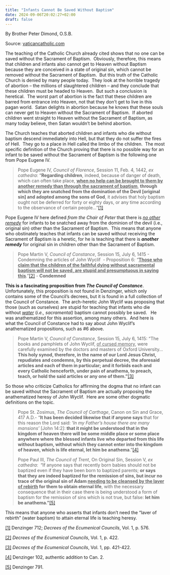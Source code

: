 ```yaml
---
title: "Infants Cannot Be Saved Without Baptism"
date: 2024-09-06T20:02:27+02:00
draft: false
---
```



By Brother Peter Dimond, O.S.B.

Source: [vaticancatholic.com](https://vaticancatholic.com/infant-aborted-baptism)


<p>The teaching of the Catholic Church already cited shows that no one can be saved without the Sacrament of Baptism.  Obviously, therefore, this means that children and infants also cannot get to Heaven without Baptism because they are conceived in a state of original sin, which cannot be removed without the Sacrament of Baptism.  But this truth of the Catholic Church is denied by many people today.  They look at the horrible tragedy of abortion – the millions of slaughtered children – and they conclude that these children must be headed to Heaven.  But such a conclusion is heretical.  The worst part of abortion is the fact that these children are barred from entrance into Heaven, not that they don’t get to live in this pagan world.  Satan delights in abortion because he knows that these souls can never get to Heaven without the Sacrament of Baptism.  If aborted children went straight to Heaven without the Sacrament of Baptism, as many today believe, then Satan wouldn’t be behind abortion.</p>
<p>The Church teaches that aborted children and infants who die without baptism descend immediately into Hell, but that they do not suffer the fires of Hell.  They go to a place in Hell called the limbo of the children.  The most specific definition of the Church proving that there is no possible way for an infant to be saved without the Sacrament of Baptism is the following one from Pope Eugene IV.</p>
<blockquote>
<p>Pope Eugene IV, <em>Council of Florence</em>, Session 11, Feb. 4, 1442, <em>ex cathedra</em>: “<strong>Regarding children</strong>, indeed, because of danger of death, which can often take place, <strong><u>when no help can be brought to them by another remedy than through the sacrament of baptism</u></strong>, <strong>through which they are snatched from the domination of the Devil [original sin] and adopted among the sons of God</strong>, it advises that holy baptism ought not be deferred for forty or eighty days, or any time according to the observance of certain people…”<a href="#_edn1" name="_ednref1">[1]</a></p>
</blockquote>
<p>Pope Eugene IV here defined <em>from the Chair of Peter</em> that there is <em><u>no other remedy</u></em> for infants to be snatched away from the dominion of the devil (i.e., original sin) other than the Sacrament of Baptism.  This means that anyone who obstinately teaches that infants can be saved without receiving the Sacrament of Baptism is a heretic, for he is teaching that there is <strong><em>another remedy</em></strong> for original sin in children other than the Sacrament of Baptism.</p>
<blockquote>
<p>Pope Martin V, <em>Council of Constance</em>, Session 15, July 6, 1415 - Condemning the articles of John Wyclif  - Proposition 6<em>: “</em><strong><u>Those who claim that the children of the faithful dying without sacramental baptism will not be saved, are stupid and presumptuous in saying this</u></strong>.”<a href="#_edn2" name="_ednref2">[2]</a> - <strong>Condemned</strong></p>
</blockquote>
<p><strong>This is a fascinating proposition from <em>The</em> <em>Council of Constance</em></strong>.  Unfortunately, this proposition is not found in Denzinger, which only contains some of the Council’s decrees, but it is found in a full collection of the Council of Constance.  The arch-heretic John Wyclif was proposing that those (such as ourselves) are stupid for teaching that infants who die without <em><u>water</u></em> (<em>i.e., sacramental)</em> baptism cannot possibly be saved.   He was anathematized for this assertion, among many others.  And here is what the Council of Constance had to say about John Wyclif’s anathematized propositions, such as #6 above.</p>
<blockquote>
<p>Pope Martin V, <em>Council of Constance</em>, Session 15, July 6, 1415: “The books and pamphlets of John Wyclif, <u>of cursed memory</u>, were carefully examined by the doctors and masters of Oxford University… <strong>This holy synod, therefore, in the name of our Lord Jesus Christ, repudiates and condemns, by this perpetual decree, the aforesaid articles and each of them in particular; and it forbids each and every Catholic henceforth, under pain of anathema, to preach, teach, or hold the said articles or any one of them.”</strong><a href="#_edn3" name="_ednref3">[3]</a></p>
</blockquote>
<p>So those who criticize Catholics for affirming the dogma that no infant can be saved without the Sacrament of Baptism are actually proposing the anathematized heresy of John Wyclif.  Here are some other dogmatic definitions on the topic.</p>
<blockquote>
<p>Pope St. Zosimus, <em>The Council of Carthage</em>, Canon on Sin and Grace, 417 A.D.- “<strong>It has been decided likewise that if anyone says </strong>that for this reason the Lord said: ‘<em>In my Father’s house there are many mansions’ </em>[John 14:2]:<strong> that it might be understood that in the kingdom of heaven there will be some middle place or some place anywhere where the blessed infants live who departed from this life without baptism, without which they cannot enter into the kingdom of heaven, which is life eternal, let him be anathema</strong>.”<a href="#_edn4" name="_ednref4">[4]</a></p>
<p>Pope Paul III, <em>The Council of Trent</em>, On Original Sin, Session V, <em>ex cathedra</em>:  “If anyone says that recently born babies should not be baptized even if they have been born to baptized parents; <strong>or says that they are indeed baptized for the remission of sins, but incur no trace of the original sin of Adam <u>needing to be cleansed by the laver of rebirth</u> for them to obtain eternal life</strong>, with the necessary consequence that in their case there is being understood a form of baptism for the remission of sins which is not true, but false: <strong>let him be anathema.”</strong><a href="#_edn5" name="_ednref5">[5]</a></p>
</blockquote>
<p>This means that anyone who asserts that infants don’t need the “laver of rebirth” (water baptism) to attain eternal life is teaching heresy.</p>

<div class="footnotes">
<div>
<p><a href="#_ednref1" name="_edn1">[1]</a> Denzinger 712; <em>Decrees of the Ecumenical Councils</em>, Vol. 1, p. 576.</p>
</div>
<div>
<p><a href="#_ednref2" name="_edn2">[2]</a> <em>Decrees of the Ecumenical Councils</em>, Vol. 1, p. 422.</p>
</div>
<div>
<p><a href="#_ednref3" name="_edn3">[3]</a> <em>Decrees of the Ecumenical Councils</em>, Vol. 1, pp. 421-422.</p>
</div>
<div>
<p><a href="#_ednref4" name="_edn4">[4]</a> Denzinger 102, authentic addition to Can. 2.</p>
</div>
<div>
<p><a href="#_ednref5" name="_edn5">[5]</a> Denzinger 791.</p>
</div>
</div>
</div>

